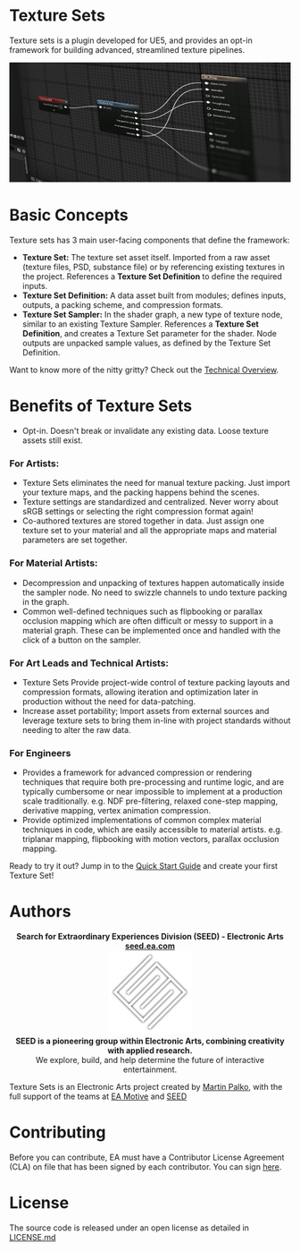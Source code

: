 # Texture Sets

Texture sets is a plugin developed for UE5, and provides an opt-in framework for building advanced, streamlined texture 
pipelines.

![](./Docs/Img/tiltshift_textureset_01.png)

# Basic Concepts

Texture sets has 3 main user-facing components that define the framework:
- **Texture Set:** The texture set asset itself. Imported from a raw asset (texture files, PSD, substance file) or by 
referencing existing textures in the project. References a **Texture Set Definition** to define the required inputs.
- **Texture Set Definition:** A data asset built from modules; defines inputs, outputs, a packing scheme, and compression formats.
- **Texture Set Sampler:** In the shader graph, a new type of texture node, similar to an existing Texture Sampler. 
References a **Texture Set Definition**, and creates a Texture Set parameter for the shader. Node outputs are unpacked 
sample values, as defined by the Texture Set Definition.

Want to know more of the nitty gritty? Check out the [Technical Overview](./Docs/TechnicalOverview.md).

# Benefits of Texture Sets

- Opt-in. Doesn't break or invalidate any existing data. Loose texture assets still exist.

### For Artists:
- Texture Sets eliminates the need for manual texture packing. Just import your texture maps, and the packing happens 
behind the scenes.
- Texture settings are standardized and centralized. Never worry about sRGB settings or selecting the right compression 
format again!
- Co-authored textures are stored together in data. Just assign one texture set to your material and all the appropriate
maps and material parameters are set together.

### For Material Artists:
- Decompression and unpacking of textures happen automatically inside the sampler node. No need to swizzle channels to
undo texture packing in the graph.
- Common well-defined techniques such as flipbooking or parallax occlusion mapping which are often difficult or messy to
support in a material graph. These can be implemented once and handled with the click of a button on the sampler.

### For Art Leads and Technical Artists:
- Texture Sets Provide project-wide control of texture packing layouts and compression formats, allowing iteration and
optimization later in production without the need for data-patching.
- Increase asset portability; Import assets from external sources and leverage texture sets to bring them in-line with
project standards without needing to alter the raw data.

### For Engineers
- Provides a framework for advanced compression or rendering techniques that require both pre-processing and runtime
logic, and are typically cumbersome or near impossible to implement at a production scale traditionally. e.g. NDF 
pre-filtering, relaxed cone-step mapping, derivative mapping, vertex animation compression.
- Provide optimized implementations of common complex material techniques in code, which are easily accessible to
material artists. e.g. triplanar mapping, flipbooking with motion vectors, parallax occlusion mapping.


Ready to try it out? Jump in to the [Quick Start Guide](./Docs/QuickStart.md) and create your first Texture Set!

# Authors

<p align="center">
<b>Search for Extraordinary Experiences Division (SEED) - Electronic Arts
<br>
<a href="https://seed.ea.com">seed.ea.com</a>
<br>
<a href="https://seed.ea.com"><img src="./Docs/Img/seed-logo.png" width="150px"></a>
<br>
SEED is a pioneering group within Electronic Arts, combining creativity with applied research.</b> <br>
We explore, build, and help determine the future of interactive entertainment.
</p>

Texture Sets is an Electronic Arts project created by [Martin Palko](https://www.martinpalko.com/), with the full support of the teams at [EA Motive](https://www.ea.com/ea-studios/motive) and [SEED](https://www.ea.com/seed)

# Contributing

Before you can contribute, EA must have a Contributor License Agreement (CLA) on file that has been signed by each contributor. You can sign [here](https://electronicarts.na1.echosign.com/public/esignWidget?wid=CBFCIBAA3AAABLblqZhByHRvZqmltGtliuExmuV-WNzlaJGPhbSRg2ufuPsM3P0QmILZjLpkGslg24-UJtek*).

# License

The source code is released under an open license as detailed in [LICENSE.md](./LICENSE.md)